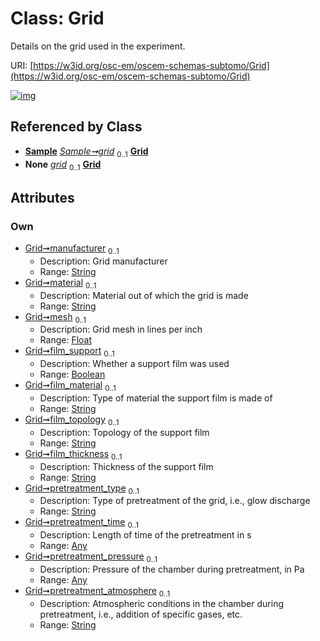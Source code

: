 
# Class: Grid

Details on the grid used in the experiment.

URI: [https://w3id.org/osc-em/oscem-schemas-subtomo/Grid](https://w3id.org/osc-em/oscem-schemas-subtomo/Grid)


[![img](https://yuml.me/diagram/nofunky;dir:TB/class/[Sample],[Any]<pretreatment_pressure%200..1-++[Grid&#124;manufacturer:string%20%3F;material:string%20%3F;mesh:float%20%3F;film_support:boolean%20%3F;film_material:string%20%3F;film_topology:string%20%3F;film_thickness:string%20%3F;pretreatment_type:string%20%3F;pretreatment_atmosphere:string%20%3F],[Any]<pretreatment_time%200..1-++[Grid],[Sample]++-%20grid%200..1>[Grid],[Sample]++-%20grid(i)%200..1>[Grid],[Any])](https://yuml.me/diagram/nofunky;dir:TB/class/[Sample],[Any]<pretreatment_pressure%200..1-++[Grid&#124;manufacturer:string%20%3F;material:string%20%3F;mesh:float%20%3F;film_support:boolean%20%3F;film_material:string%20%3F;film_topology:string%20%3F;film_thickness:string%20%3F;pretreatment_type:string%20%3F;pretreatment_atmosphere:string%20%3F],[Any]<pretreatment_time%200..1-++[Grid],[Sample]++-%20grid%200..1>[Grid],[Sample]++-%20grid(i)%200..1>[Grid],[Any])

## Referenced by Class

 *  **[Sample](Sample.md)** *[Sample➞grid](Sample_grid.md)*  <sub>0..1</sub>  **[Grid](Grid.md)**
 *  **None** *[grid](grid.md)*  <sub>0..1</sub>  **[Grid](Grid.md)**

## Attributes


### Own

 * [Grid➞manufacturer](Grid_manufacturer.md)  <sub>0..1</sub>
     * Description: Grid manufacturer
     * Range: [String](types/String.md)
 * [Grid➞material](Grid_material.md)  <sub>0..1</sub>
     * Description: Material out of which the grid is made
     * Range: [String](types/String.md)
 * [Grid➞mesh](Grid_mesh.md)  <sub>0..1</sub>
     * Description: Grid mesh in lines per inch
     * Range: [Float](types/Float.md)
 * [Grid➞film_support](Grid_film_support.md)  <sub>0..1</sub>
     * Description: Whether a support film was used
     * Range: [Boolean](types/Boolean.md)
 * [Grid➞film_material](Grid_film_material.md)  <sub>0..1</sub>
     * Description: Type of material the support film is made of
     * Range: [String](types/String.md)
 * [Grid➞film_topology](Grid_film_topology.md)  <sub>0..1</sub>
     * Description: Topology of the support film
     * Range: [String](types/String.md)
 * [Grid➞film_thickness](Grid_film_thickness.md)  <sub>0..1</sub>
     * Description: Thickness of the support film
     * Range: [String](types/String.md)
 * [Grid➞pretreatment_type](Grid_pretreatment_type.md)  <sub>0..1</sub>
     * Description: Type of pretreatment of the grid, i.e., glow discharge
     * Range: [String](types/String.md)
 * [Grid➞pretreatment_time](Grid_pretreatment_time.md)  <sub>0..1</sub>
     * Description: Length of time of the pretreatment in s
     * Range: [Any](Any.md)
 * [Grid➞pretreatment_pressure](Grid_pretreatment_pressure.md)  <sub>0..1</sub>
     * Description: Pressure of the chamber during pretreatment, in Pa
     * Range: [Any](Any.md)
 * [Grid➞pretreatment_atmosphere](Grid_pretreatment_atmosphere.md)  <sub>0..1</sub>
     * Description: Atmospheric conditions in the chamber during pretreatment, i.e., addition of specific gases, etc.
     * Range: [String](types/String.md)
